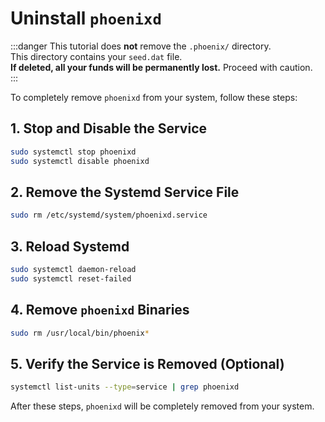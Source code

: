 # Uninstall `phoenixd`  

:::danger
This tutorial does **not** remove the `.phoenix/` directory.  
This directory contains your `seed.dat` file.  
**If deleted, all your funds will be permanently lost.** Proceed with caution.  
:::


To completely remove `phoenixd` from your system, follow these steps:  

## 1. Stop and Disable the Service  

```sh
sudo systemctl stop phoenixd
sudo systemctl disable phoenixd
```

## 2. Remove the Systemd Service File

```sh
sudo rm /etc/systemd/system/phoenixd.service
```

## 3. Reload Systemd

```sh
sudo systemctl daemon-reload
sudo systemctl reset-failed
```

## 4. Remove `phoenixd` Binaries

```sh
sudo rm /usr/local/bin/phoenix*
```

## 5. Verify the Service is Removed (Optional)

```sh
systemctl list-units --type=service | grep phoenixd
```

After these steps, `phoenixd` will be completely removed from your system.

